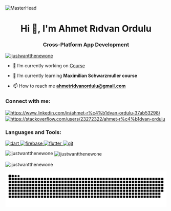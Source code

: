 ![MasterHead](https://wallpaperaccess.com/full/4609582.png)
<h1 align="center">Hi 👋, I'm Ahmet Rıdvan Ordulu</h1>
<h3 align="center">Cross-Platform App Development</h3>

<p align="left"> <a href="https://github.com/ryo-ma/github-profile-trophy"><img src="https://github-profile-trophy.vercel.app/?username=ijustwantthenewone" alt="ijustwantthenewone" /></a> </p>

- 🔭 I’m currently working on [Course](https://github.com/Ijustwantthenewone/Flutter-Dart-The-Complete-Guide-2024-Edition)

- 🌱 I’m currently learning **Maximilian Schwarzmuller course**

- 📫 How to reach me **ahmetridvanordulu@gmail.com**

<h3 align="left">Connect with me:</h3>
<p align="left">
<a href="https://linkedin.com/in/https://www.linkedin.com/in/ahmet-r%c4%b1dvan-ordulu-37ab53298/" target="blank"><img align="center" src="https://raw.githubusercontent.com/rahuldkjain/github-profile-readme-generator/master/src/images/icons/Social/linked-in-alt.svg" alt="https://www.linkedin.com/in/ahmet-r%c4%b1dvan-ordulu-37ab53298/" height="30" width="40" /></a>
<a href="https://stackoverflow.com/users/https://stackoverflow.com/users/23272322/ahmet-r%c4%b1dvan-ordulu" target="blank"><img align="center" src="https://raw.githubusercontent.com/rahuldkjain/github-profile-readme-generator/master/src/images/icons/Social/stack-overflow.svg" alt="https://stackoverflow.com/users/23272322/ahmet-r%c4%b1dvan-ordulu" height="30" width="40" /></a>
</p>

<h3 align="left">Languages and Tools:</h3>
<p align="left"> <a href="https://dart.dev" target="_blank" rel="noreferrer"> <img src="https://www.vectorlogo.zone/logos/dartlang/dartlang-icon.svg" alt="dart" width="40" height="40"/> </a> <a href="https://firebase.google.com/" target="_blank" rel="noreferrer"> <img src="https://www.vectorlogo.zone/logos/firebase/firebase-icon.svg" alt="firebase" width="40" height="40"/> </a> <a href="https://flutter.dev" target="_blank" rel="noreferrer"> <img src="https://www.vectorlogo.zone/logos/flutterio/flutterio-icon.svg" alt="flutter" width="40" height="40"/> </a> <a href="https://git-scm.com/" target="_blank" rel="noreferrer"> <img src="https://www.vectorlogo.zone/logos/git-scm/git-scm-icon.svg" alt="git" width="40" height="40"/> </a> </p>

<p><img align="left" src="https://github-readme-stats.vercel.app/api/top-langs?username=ijustwantthenewone&show_icons=true&locale=en&layout=compact" alt="ijustwantthenewone" /></p>

<p>&nbsp;<img align="center" src="https://github-readme-stats.vercel.app/api?username=ijustwantthenewone&show_icons=true&locale=en" alt="ijustwantthenewone" /></p>

<p><img align="center" src="https://github-readme-streak-stats.herokuapp.com/?user=ijustwantthenewone&" alt="ijustwantthenewone" /></p>

<picture>
  <source media="(prefers-color-scheme: dark)" srcset="https://raw.githubusercontent.com/Ijustwantthenewone/Ijustwantthenewone/output/github-contribution-grid-snake-dark.svg">
  <source media="(prefers-color-scheme: light)" srcset="https://raw.githubusercontent.com/Ijustwantthenewone/Ijustwantthenewone/output/github-contribution-grid-snake.svg">
  <img alt="github contribution grid snake animation" src="https://raw.githubusercontent.com/Ijustwantthenewone/Ijustwantthenewone/output/github-contribution-grid-snake.svg">
</picture>
